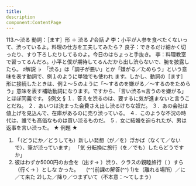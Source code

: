 ```yaml
---
title:
description
component:ContentPage
---
```



113.～渋る
動詞：［ます］形 ＋ 渋る
♪会話 ♪
李：小平が人参を食べたくないって、渋っているよ。料理の仕方を工夫してみたら？
良子：できるだけ細かく切ったり、すり下ろしたりしてるのよ。今日のはちょっと手抜き。
李：料理教室で習ってるんだろ。小平と僕が期待してるんだから出し渋らないで、腕を披露したら。
♯解説 ♭
「渋る」は「調子が悪い」とか「嫌がる／ためらう」という意味を表す動詞で、例１のように単独でも使われ ます。しかし、動詞の［ます］形に接続したときは、例２～５のように「～するのを嫌がる／～するのをためら う」意味を表す補助動詞になります。ですから、「言い渋る≒言うのを嫌がる」とほぼ同義です。
§例文 §
１．答えを渋るのは、要するに気が進まないと言うことだね。
２．あいつは決まった会費さえ出し渋るけちな奴だ。
３．あの会社は値上げを見込んで、在庫があるのに売り渋っている。
４．このような不況の時代は、誰でも高価なものは買い渋るものだ。
５．女に結婚を迫られたが、男は返事を言い渋った。
★ 例題 ★    
1) 「（どうにか／どうしても）新しい発想（が／を）浮かば（なくて／ないで）、筆が渋っています」 「気
分転換に旅行（を／でも）したらどうですか」    
2) 彼はわずか5000円のお金を（出す→ ）渋り、クラスの親睦旅行（ ）すら（行く→ ）としな
かった。    
(^^)前課の解答(^^)
1)を（離れる場所）／に／て来た
2)した／降り／つまずいて（不本意：～てしまう）
